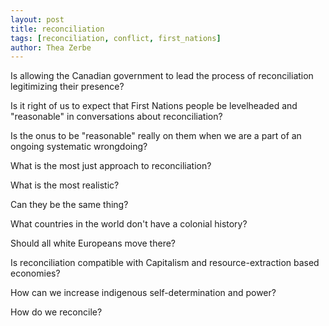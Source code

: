 ```yaml
---
layout: post
title: reconciliation
tags: [reconciliation, conflict, first_nations]
author: Thea Zerbe
---
```

Is allowing the Canadian government to lead the process of reconciliation legitimizing their presence?

Is it right of us to expect that First Nations people be levelheaded and "reasonable" in conversations about reconciliation?

Is the onus to be "reasonable" really on them when we are a part of an ongoing systematic wrongdoing?

What is the most just approach to reconciliation?

What is the most realistic?

Can they be the same thing?

What countries in the world don't have a colonial history?

Should all white Europeans move there?

Is reconciliation compatible with Capitalism and resource-extraction based economies?

How can we increase indigenous self-determination and power?

How do we reconcile?
